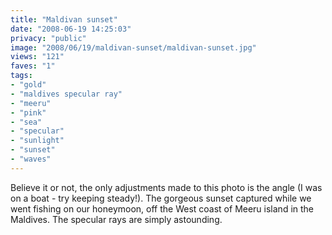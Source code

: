 ```yaml
---
title: "Maldivan sunset"
date: "2008-06-19 14:25:03"
privacy: "public"
image: "2008/06/19/maldivan-sunset/maldivan-sunset.jpg"
views: "121"
faves: "1"
tags:
- "gold"
- "maldives specular ray"
- "meeru"
- "pink"
- "sea"
- "specular"
- "sunlight"
- "sunset"
- "waves"
---
```

Believe it or not, the only adjustments made to this photo is the angle (I was on a boat - try keeping steady!). The gorgeous sunset captured while we went fishing on our honeymoon, off the West coast of Meeru island in the Maldives. The specular rays are simply astounding.<a href="/photos/2008/06/19/maldivan-sunset"></a>
